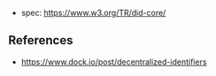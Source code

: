 
- spec: https://www.w3.org/TR/did-core/


## References

- https://www.dock.io/post/decentralized-identifiers